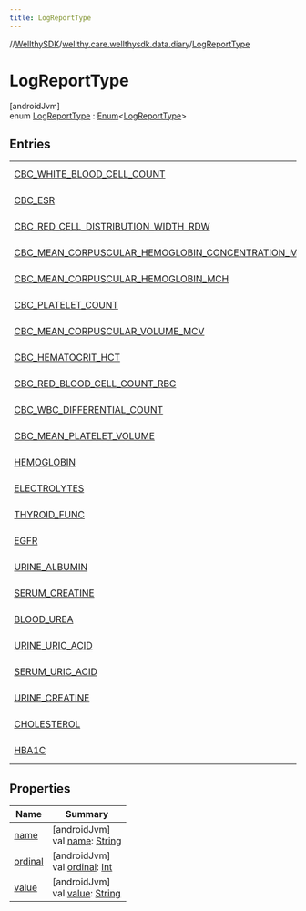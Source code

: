 ```yaml
---
title: LogReportType
---
```

//[WellthySDK](../../../index.html)/[wellthy.care.wellthysdk.data.diary](../index.html)/[LogReportType](index.html)



# LogReportType



[androidJvm]\
enum [LogReportType](index.html) : [Enum](https://kotlinlang.org/api/latest/jvm/stdlib/kotlin/-enum/index.html)&lt;[LogReportType](index.html)&gt;



## Entries


| | |
|---|---|
| [CBC_WHITE_BLOOD_CELL_COUNT](-c-b-c_-w-h-i-t-e_-b-l-o-o-d_-c-e-l-l_-c-o-u-n-t/index.html) | [androidJvm]<br>[CBC_WHITE_BLOOD_CELL_COUNT](-c-b-c_-w-h-i-t-e_-b-l-o-o-d_-c-e-l-l_-c-o-u-n-t/index.html)("cbc_wbc") |
| [CBC_ESR](-c-b-c_-e-s-r/index.html) | [androidJvm]<br>[CBC_ESR](-c-b-c_-e-s-r/index.html)("cbc_esr") |
| [CBC_RED_CELL_DISTRIBUTION_WIDTH_RDW](-c-b-c_-r-e-d_-c-e-l-l_-d-i-s-t-r-i-b-u-t-i-o-n_-w-i-d-t-h_-r-d-w/index.html) | [androidJvm]<br>[CBC_RED_CELL_DISTRIBUTION_WIDTH_RDW](-c-b-c_-r-e-d_-c-e-l-l_-d-i-s-t-r-i-b-u-t-i-o-n_-w-i-d-t-h_-r-d-w/index.html)("cbc_rdw") |
| [CBC_MEAN_CORPUSCULAR_HEMOGLOBIN_CONCENTRATION_MCHC](-c-b-c_-m-e-a-n_-c-o-r-p-u-s-c-u-l-a-r_-h-e-m-o-g-l-o-b-i-n_-c-o-n-c-e-n-t-r-a-t-i-o-n_-m-c-h-c/index.html) | [androidJvm]<br>[CBC_MEAN_CORPUSCULAR_HEMOGLOBIN_CONCENTRATION_MCHC](-c-b-c_-m-e-a-n_-c-o-r-p-u-s-c-u-l-a-r_-h-e-m-o-g-l-o-b-i-n_-c-o-n-c-e-n-t-r-a-t-i-o-n_-m-c-h-c/index.html)("cbc_mchc") |
| [CBC_MEAN_CORPUSCULAR_HEMOGLOBIN_MCH](-c-b-c_-m-e-a-n_-c-o-r-p-u-s-c-u-l-a-r_-h-e-m-o-g-l-o-b-i-n_-m-c-h/index.html) | [androidJvm]<br>[CBC_MEAN_CORPUSCULAR_HEMOGLOBIN_MCH](-c-b-c_-m-e-a-n_-c-o-r-p-u-s-c-u-l-a-r_-h-e-m-o-g-l-o-b-i-n_-m-c-h/index.html)("cbc_mch") |
| [CBC_PLATELET_COUNT](-c-b-c_-p-l-a-t-e-l-e-t_-c-o-u-n-t/index.html) | [androidJvm]<br>[CBC_PLATELET_COUNT](-c-b-c_-p-l-a-t-e-l-e-t_-c-o-u-n-t/index.html)("cbc_platelet_count") |
| [CBC_MEAN_CORPUSCULAR_VOLUME_MCV](-c-b-c_-m-e-a-n_-c-o-r-p-u-s-c-u-l-a-r_-v-o-l-u-m-e_-m-c-v/index.html) | [androidJvm]<br>[CBC_MEAN_CORPUSCULAR_VOLUME_MCV](-c-b-c_-m-e-a-n_-c-o-r-p-u-s-c-u-l-a-r_-v-o-l-u-m-e_-m-c-v/index.html)("cbc_mcv") |
| [CBC_HEMATOCRIT_HCT](-c-b-c_-h-e-m-a-t-o-c-r-i-t_-h-c-t/index.html) | [androidJvm]<br>[CBC_HEMATOCRIT_HCT](-c-b-c_-h-e-m-a-t-o-c-r-i-t_-h-c-t/index.html)("cbc_hematocrit") |
| [CBC_RED_BLOOD_CELL_COUNT_RBC](-c-b-c_-r-e-d_-b-l-o-o-d_-c-e-l-l_-c-o-u-n-t_-r-b-c/index.html) | [androidJvm]<br>[CBC_RED_BLOOD_CELL_COUNT_RBC](-c-b-c_-r-e-d_-b-l-o-o-d_-c-e-l-l_-c-o-u-n-t_-r-b-c/index.html)("cbc_rbc") |
| [CBC_WBC_DIFFERENTIAL_COUNT](-c-b-c_-w-b-c_-d-i-f-f-e-r-e-n-t-i-a-l_-c-o-u-n-t/index.html) | [androidJvm]<br>[CBC_WBC_DIFFERENTIAL_COUNT](-c-b-c_-w-b-c_-d-i-f-f-e-r-e-n-t-i-a-l_-c-o-u-n-t/index.html)("cbc_wbc_differential") |
| [CBC_MEAN_PLATELET_VOLUME](-c-b-c_-m-e-a-n_-p-l-a-t-e-l-e-t_-v-o-l-u-m-e/index.html) | [androidJvm]<br>[CBC_MEAN_PLATELET_VOLUME](-c-b-c_-m-e-a-n_-p-l-a-t-e-l-e-t_-v-o-l-u-m-e/index.html)("cbc_platelet_volume") |
| [HEMOGLOBIN](-h-e-m-o-g-l-o-b-i-n/index.html) | [androidJvm]<br>[HEMOGLOBIN](-h-e-m-o-g-l-o-b-i-n/index.html)("haemoglobin") |
| [ELECTROLYTES](-e-l-e-c-t-r-o-l-y-t-e-s/index.html) | [androidJvm]<br>[ELECTROLYTES](-e-l-e-c-t-r-o-l-y-t-e-s/index.html)("electrolytes") |
| [THYROID_FUNC](-t-h-y-r-o-i-d_-f-u-n-c/index.html) | [androidJvm]<br>[THYROID_FUNC](-t-h-y-r-o-i-d_-f-u-n-c/index.html)("thyroid_function") |
| [EGFR](-e-g-f-r/index.html) | [androidJvm]<br>[EGFR](-e-g-f-r/index.html)("egfr") |
| [URINE_ALBUMIN](-u-r-i-n-e_-a-l-b-u-m-i-n/index.html) | [androidJvm]<br>[URINE_ALBUMIN](-u-r-i-n-e_-a-l-b-u-m-i-n/index.html)("urine_albumin") |
| [SERUM_CREATINE](-s-e-r-u-m_-c-r-e-a-t-i-n-e/index.html) | [androidJvm]<br>[SERUM_CREATINE](-s-e-r-u-m_-c-r-e-a-t-i-n-e/index.html)("serum_creatinine") |
| [BLOOD_UREA](-b-l-o-o-d_-u-r-e-a/index.html) | [androidJvm]<br>[BLOOD_UREA](-b-l-o-o-d_-u-r-e-a/index.html)("blood_urea") |
| [URINE_URIC_ACID](-u-r-i-n-e_-u-r-i-c_-a-c-i-d/index.html) | [androidJvm]<br>[URINE_URIC_ACID](-u-r-i-n-e_-u-r-i-c_-a-c-i-d/index.html)("urine_uric_acid") |
| [SERUM_URIC_ACID](-s-e-r-u-m_-u-r-i-c_-a-c-i-d/index.html) | [androidJvm]<br>[SERUM_URIC_ACID](-s-e-r-u-m_-u-r-i-c_-a-c-i-d/index.html)("serum_uric_acid") |
| [URINE_CREATINE](-u-r-i-n-e_-c-r-e-a-t-i-n-e/index.html) | [androidJvm]<br>[URINE_CREATINE](-u-r-i-n-e_-c-r-e-a-t-i-n-e/index.html)("urine_creatinine") |
| [CHOLESTEROL](-c-h-o-l-e-s-t-e-r-o-l/index.html) | [androidJvm]<br>[CHOLESTEROL](-c-h-o-l-e-s-t-e-r-o-l/index.html)("cholesterol") |
| [HBA1C](-h-b-a1-c/index.html) | [androidJvm]<br>[HBA1C](-h-b-a1-c/index.html)("hba1c") |


## Properties


| Name | Summary |
|---|---|
| [name](../../wellthy.care.wellthysdk.utils/-google-fit-syncing-manager/-syncing-data-type/-s-t-e-p-s/index.html#-372974862%2FProperties%2F-1123460525) | [androidJvm]<br>val [name](../../wellthy.care.wellthysdk.utils/-google-fit-syncing-manager/-syncing-data-type/-s-t-e-p-s/index.html#-372974862%2FProperties%2F-1123460525): [String](https://kotlinlang.org/api/latest/jvm/stdlib/kotlin/-string/index.html) |
| [ordinal](../../wellthy.care.wellthysdk.utils/-google-fit-syncing-manager/-syncing-data-type/-s-t-e-p-s/index.html#-739389684%2FProperties%2F-1123460525) | [androidJvm]<br>val [ordinal](../../wellthy.care.wellthysdk.utils/-google-fit-syncing-manager/-syncing-data-type/-s-t-e-p-s/index.html#-739389684%2FProperties%2F-1123460525): [Int](https://kotlinlang.org/api/latest/jvm/stdlib/kotlin/-int/index.html) |
| [value](value.html) | [androidJvm]<br>val [value](value.html): [String](https://kotlinlang.org/api/latest/jvm/stdlib/kotlin/-string/index.html) |

